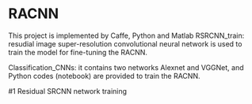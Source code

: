 # RACNN

This project is implemented by Caffe, Python and Matlab
RSRCNN_train: resudial image super-resolution convolutional neural network is used to train the model for fine-tuning the RACNN.

Classification_CNNs: it contains two networks Alexnet and VGGNet, and Python codes (notebook) are provided to train the RACNN. 

#1 Residual SRCNN network training






